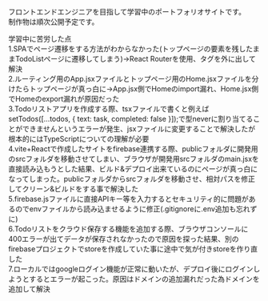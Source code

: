 フロントエンドエンジニアを目指して学習中のポートフォリオサイトです。  
制作物は順次公開予定です。 

学習中に苦労した点
<br>
1.SPAでページ遷移をする方法がわからなかった(トップページの要素を残したままTodoListページに遷移してしまう)→React Routerを使用、タグを外に出して解決
<br>
2.ルーティング用のApp.jsxファイルとトップページ用のHome.jsxファイルを分けたらトップページが真っ白に→App.jsx側でHomeのimport漏れ、Home.jsx側でHomeのexport漏れが原因だった
<br>
3.Todoリストアプリを作成する際、tsxファイルで書くと例えばsetTodos([...todos, { text: task, completed: false }]);で型neverに割り当てることができませんというエラーが発生、jsxファイルに変更することで解決したが根本的にはTypeScriptについての理解が必要
<br>
4.vite+Reactで作成したサイトをfirebase連携する際、publicフォルダに開発用のsrcフォルダを移動させてしまい、ブラウザが開発用srcフォルダのmain.jsxを直接読み込もうとした結果、ビルド&デプロイ出来ているのにページが真っ白になってしまった。publicフォルダからsrcフォルダを移動させ、相対パスを修正してクリーン&ビルドをする事で解決した
<br>
5.firebase.jsファイルに直接APIキー等を入力するとセキュリティ的に問題があるのでenvファイルから読み込ませるように修正(.gitignoreに.env追加も忘れずに)
<br>
6.Todoリストをクラウド保存する機能を追加する際、ブラウザコンソールに400エラーが出てデータが保存されなかったので原因を探った結果、別のfirebaseプロジェクトでstoreを作成していた事に途中で気が付きstoreを作り直した
<br>
7.ローカルではgoogleログイン機能が正常に動いたが、デプロイ後にログインしようとするとエラーが起こった。原因はドメインの追加漏れだった為ドメインを追加して解決
